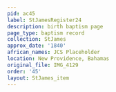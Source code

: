 ```yaml
---
pid: ac45
label: StJamesRegister24
description: birth baptism page
page_type: baptism record
collection: StJames
approx_date: '1840'
african_names: JCS Placeholder
location: New Providence, Bahamas
original_file: IMG_4129
order: '45'
layout: StJames_item
---
```

